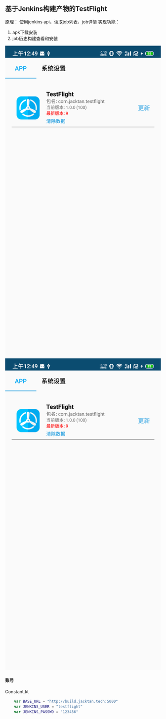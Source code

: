 ## 基于Jenkins构建产物的TestFlight

原理： 使用jenkins api，读取job列表，job详情
实现功能：
1. apk下载安装
2. job历史构建查看和安装

 ![](./images/device-2021-05-04-004903.png)
 ![](./images/device-2021-05-04-004903.png)

#### 账号
Constant.kt  
```kotlin
    var BASE_URL = "http://build.jacktan.tech:5000"
    var JENKINS_USER = "testflight"
    var JENKINS_PASSWD = "123456"
```


